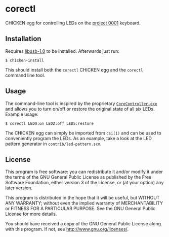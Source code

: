 # corectl

CHICKEN egg for controlling LEDs on the [project 0001][project 0001] keyboard.

## Installation

Requires [libusb-1.0][libusb website] to be installed. Afterwards just run:

	$ chicken-install

This should install both the `corectl` CHICKEN egg and the `corectl`
command line tool.

## Usage

The command-line tool is inspired by the proprietary
[`CoreController.exe`][core controller] and allows you to turn on/off or
restore the original state of all six LEDs. Example usage:

	$ corectl LED0:on LED2:off LED5:restore

The CHICKEN egg can simply be imported from `csi(1)` and can be used to
conveniently program the LEDs. As an example, take a look at the LED
pattern generator in `contrib/led-pattern.scm`.

## License

This program is free software: you can redistribute it and/or modify it
under the terms of the GNU General Public License as published by the
Free Software Foundation, either version 3 of the License, or (at your
option) any later version.

This program is distributed in the hope that it will be useful, but
WITHOUT ANY WARRANTY; without even the implied warranty of
MERCHANTABILITY or FITNESS FOR A PARTICULAR PURPOSE. See the GNU General
Public License for more details.

You should have received a copy of the GNU General Public License along
with this program. If not, see <http://www.gnu.org/licenses/>.

[project 0001]: https://core-mechanics.com/produkt/project-0001/
[libusb website]: https://libusb.info/
[core controller]: https://penclic.se/wp-content/uploads/2020/09/Core-Mechanics-Project-0001-LED-control.txt
